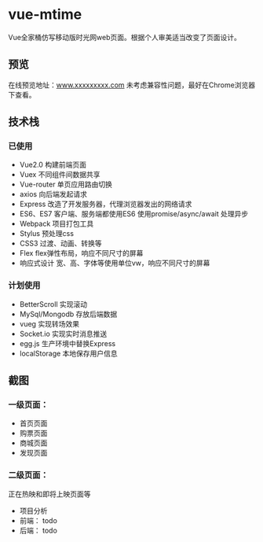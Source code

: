 # vue-mtime
Vue全家桶仿写移动版时光网web页面。根据个人审美适当改变了页面设计。
## 预览
在线预览地址：www.xxxxxxxxx.com 未考虑兼容性问题，最好在Chrome浏览器下查看。
## 技术栈
### 已使用
- Vue2.0 构建前端页面
- Vuex 不同组件间数据共享
- Vue-router 单页应用路由切换
- axios 向后端发起请求
- Express 改造了开发服务器，代理浏览器发出的网络请求
- ES6、ES7 客户端、服务端都使用ES6  使用promise/async/await 处理异步
- Webpack 项目打包工具
- Stylus 预处理css
- CSS3 过渡、动画、转换等
- Flex flex弹性布局，响应不同尺寸的屏幕
- 响应式设计 宽、高、字体等使用单位vw，响应不同尺寸的屏幕

### 计划使用
- BetterScroll 实现滚动
- MySql/Mongodb 存放后端数据
- vueg 实现转场效果
- Socket.io 实现实时消息推送
- egg.js 生产环境中替换Express
- localStorage 本地保存用户信息

## 截图
### 一级页面：
- 首页页面
- 购票页面
- 商城页面
- 发现页面

### 二级页面：
正在热映和即将上映页面等

- 项目分析
- 前端： todo
- 后端： todo
